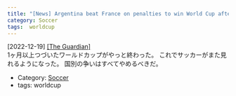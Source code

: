 ```yaml
---
title: "[News] Argentina beat France on penalties to win World Cup after stunning final ---やっと終わった"
category: Soccer
tags:  worldcup
---
```


[2022-12-19] [[The Guardian]](https://www.theguardian.com/football/2022/dec/18/world-cup-final-argentina-france-match-report?utm_source=pocket_saves)  
 1ヶ月以上つづいたワールドカップがやっと終わった。
これでサッカーがまた見れるようになった。
国別の争いはすべてやめるべきだ。

- Category: [Soccer](categories.html#Soccer)
- tags:  worldcup

